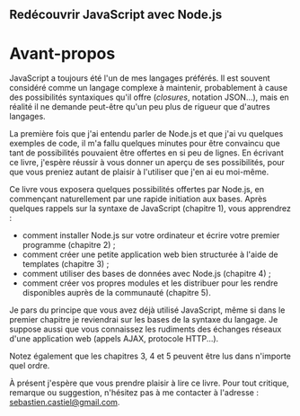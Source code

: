 Redécouvrir JavaScript avec Node.js
-----------------------------------

# Avant-propos

JavaScript a toujours été l'un de mes langages préférés. Il est souvent
considéré comme un langage complexe à maintenir, probablement à cause des
possibilités syntaxiques qu'il offre (_closures_, notation JSON...), mais en
réalité il ne demande peut-être qu'un peu plus de rigueur que d'autres
langages.

La première fois que j'ai entendu parler de Node.js et que j'ai vu quelques
exemples de code, il m'a fallu quelques minutes pour être convaincu que tant
de possibilités pouvaient être offertes en si peu de lignes. En écrivant ce
livre, j'espère réussir à vous donner un aperçu de ses possibilités, pour que
vous preniez autant de plaisir à l'utiliser que j'en ai eu moi-même.

Ce livre vous exposera quelques possibilités offertes par Node.js, en
commençant naturellement par une rapide initiation aux bases. Après quelques
rappels sur la syntaxe de JavaScript (chapitre 1), vous apprendrez :

  * comment installer Node.js sur votre ordinateur et écrire votre premier programme (chapitre 2) ;
  * comment créer une petite application web bien structurée à l'aide de templates (chapitre 3) ;
  * comment utiliser des bases de données avec Node.js (chapitre 4) ;
  * comment créer vos propres modules et les distribuer pour les rendre disponibles auprès de la communauté (chapitre 5).

Je pars du principe que vous avez déjà utilisé JavaScript, même si dans le
premier chapitre je reviendrai sur les bases de la syntaxe du langage. Je
suppose aussi que vous connaissez les rudiments des échanges réseaux d'une
application web (appels AJAX, protocole HTTP...).

Notez également que les chapitres 3, 4 et 5 peuvent être lus dans n'importe
quel ordre.

À présent j'espère que vous prendre plaisir à lire ce livre. Pour tout
critique, remarque ou suggestion, n'hésitez pas à me contacter à l'adresse :
sebastien.castiel@gmail.com.
